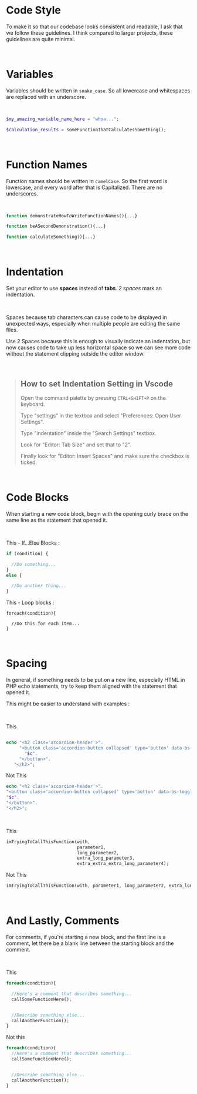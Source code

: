 # Code Style

To make it so that our codebase looks consistent and readable, I ask that we follow these guidelines. I think compared to larger projects, these guidelines are quite minimal.


&nbsp;
&nbsp;


# Variables

Variables should be written in `snake_case`. So all lowercase and whitespaces are replaced with an underscore.


&nbsp;



```php
$my_amazing_variable_name_here = "whoa...";

$calculation_results = someFunctionThatCalculatesSomething();

```

&nbsp;
&nbsp;


# Function Names

Function names should be written in `camelCase`. So the first word is lowercase, and every word after that is Capitalized. There are no underscores.


&nbsp;


```php
function demonstrateHowToWriteFunctionNames(){...}

function beASecondDemonstration(){...}

function calculateSomething(){...}

```


&nbsp;
&nbsp;


# Indentation

Set your editor to use **spaces** instead of **tabs**. *2 spaces* mark an indentation.


&nbsp;


Spaces because tab characters can cause code to be displayed in unexpected ways, especially when multiple people are editing the same files.


Use 2 Spaces because this is enough to visually indicate an indentation, but now causes code to take up less horizontal space so we can see more code without the statement clipping outside the editor window.


&nbsp;


>## How to set Indentation Setting in Vscode
>
>Open the command palette by pressing `CTRL+SHIFT+P` on the keyboard.
>
>
>Type "settings" in the textbox and select "Preferences: Open User Settings".
>
>
>Type "indentation" inside the "Search Settings" textbox.
>
>
>Look for "Editor: Tab Size" and set that to "2".
>
>
>Finally look for "Editor: Insert Spaces" and make sure the checkbox is ticked.


&nbsp;
&nbsp;


# Code Blocks

When starting a new code block, begin with the opening curly brace on the same line as the statement that opened it.


&nbsp;


This - If...Else Blocks :
```php
if (condition) {

  //Do something...
}
else {

  //Do another thing...
}

```


This - Loop blocks :
```
foreach(condition){

  //Do this for each item...
}

```


&nbsp;
&nbsp;


# Spacing

In general, if something needs to be put on a new line, especially HTML in PHP echo statements, try to
keep them aligned with the statement that opened it.

This might be easier to understand with examples :


&nbsp;


This
```php

echo "<h2 class='accordion-header'>".
     "<button class='accordion-button collapsed' type='button' data-bs-toggle='collapse' data-bs-target='#$c-accordion-body'>".
       "$c".
     "</button>".
   "</h2>";


```


Not This
```php
echo "<h2 class='accordion-header'>".
"<button class='accordion-button collapsed' type='button' data-bs-toggle='collapse' data-bs-target='#$c-accordion-body'>".
"$c".
"</button>".
"</h2>";

```


&nbsp;


This
```php
imTryingToCallThisFunction(with, 
                           parameter1, 
                           long_parameter2, 
                           extra_long_parameter3, 
                           extra_extra_extra_long_parameter4);

```

Not This
```php
imTryingToCallThisFunction(with, parameter1, long_parameter2, extra_long_parameter3, extra_extra_extra_long_parameter4);

```


&nbsp;
&nbsp;


# And Lastly, Comments

For comments, if you're starting a new block, and the first line is a comment, let there be a blank line between the starting block and the comment.

&nbsp;


This
```php
foreach(condition){

  //Here's a comment that describes something...
  callSomeFunctionHere();


  //Describe something else...
  callAnotherFunction();
}

```


Not this
```php
foreach(condition){
  //Here's a comment that describes something...
  callSomeFunctionHere();


  //Describe something else...
  callAnotherFunction();
}
```
